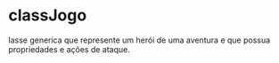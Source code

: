 # classJogo
lasse generica que represente um herói de uma aventura e que possua propriedades e ações de ataque.
